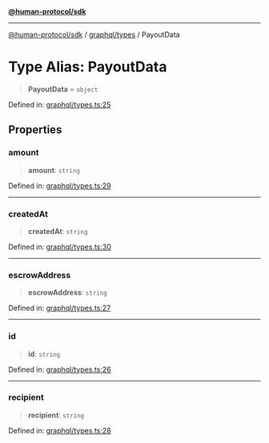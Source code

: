 [**@human-protocol/sdk**](../../../README.md)

***

[@human-protocol/sdk](../../../modules.md) / [graphql/types](../README.md) / PayoutData

# Type Alias: PayoutData

> **PayoutData** = `object`

Defined in: [graphql/types.ts:25](https://github.com/humanprotocol/human-protocol/blob/99b899a11bf48f2fa04884687ea395e0d42d75d1/packages/sdk/typescript/human-protocol-sdk/src/graphql/types.ts#L25)

## Properties

### amount

> **amount**: `string`

Defined in: [graphql/types.ts:29](https://github.com/humanprotocol/human-protocol/blob/99b899a11bf48f2fa04884687ea395e0d42d75d1/packages/sdk/typescript/human-protocol-sdk/src/graphql/types.ts#L29)

***

### createdAt

> **createdAt**: `string`

Defined in: [graphql/types.ts:30](https://github.com/humanprotocol/human-protocol/blob/99b899a11bf48f2fa04884687ea395e0d42d75d1/packages/sdk/typescript/human-protocol-sdk/src/graphql/types.ts#L30)

***

### escrowAddress

> **escrowAddress**: `string`

Defined in: [graphql/types.ts:27](https://github.com/humanprotocol/human-protocol/blob/99b899a11bf48f2fa04884687ea395e0d42d75d1/packages/sdk/typescript/human-protocol-sdk/src/graphql/types.ts#L27)

***

### id

> **id**: `string`

Defined in: [graphql/types.ts:26](https://github.com/humanprotocol/human-protocol/blob/99b899a11bf48f2fa04884687ea395e0d42d75d1/packages/sdk/typescript/human-protocol-sdk/src/graphql/types.ts#L26)

***

### recipient

> **recipient**: `string`

Defined in: [graphql/types.ts:28](https://github.com/humanprotocol/human-protocol/blob/99b899a11bf48f2fa04884687ea395e0d42d75d1/packages/sdk/typescript/human-protocol-sdk/src/graphql/types.ts#L28)

